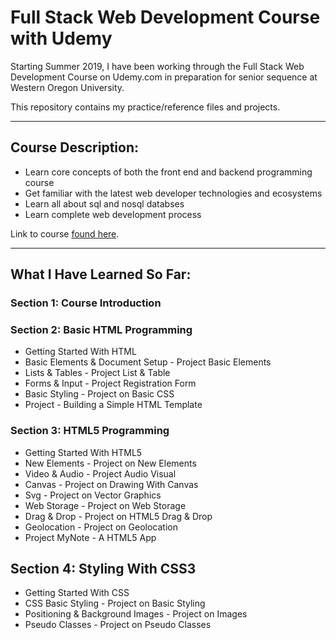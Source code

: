 # Full Stack Web Development Course with Udemy

Starting Summer 2019, I have been working through the Full Stack Web Development Course on Udemy.com in preparation for senior sequence at Western Oregon University. 

This repository contains my practice/reference files and projects. 

***

## Course Description:

* Learn core concepts of both the front end and backend programming course
* Get familiar with the latest web developer technologies and ecosystems
* Learn all about sql and nosql databses
* Learn complete web development process

Link to course [found here](https://www.udemy.com/the-full-stack-web-development/).

***
## What I Have Learned So Far:

### Section 1: Course Introduction

### Section 2: Basic HTML Programming
* Getting Started With HTML
* Basic Elements & Document Setup - Project Basic Elements
* Lists & Tables - Project List & Table
* Forms & Input - Project Registration Form
* Basic Styling - Project on Basic CSS
* Project - Building a Simple HTML Template

### Section 3: HTML5 Programming
* Getting Started With HTML5
* New Elements - Project on New Elements
* Video & Audio - Project Audio Visual
* Canvas - Project on Drawing With Canvas
* Svg - Project on Vector Graphics
* Web Storage - Project on Web Storage
* Drag & Drop - Project on HTML5 Drag & Drop
* Geolocation - Project on Geolocation
* Project MyNote - A HTML5 App

## Section 4: Styling With CSS3
* Getting Started With CSS
* CSS Basic Styling - Project on Basic Styling
* Positioning & Background Images - Project on Images
* Pseudo Classes - Project on Pseudo Classes
